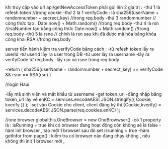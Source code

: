khi truy cập vào url api/getNewAccessToken phải gửi lên 2 giá trị :
-thứ 1 là refesh token //trong cookie
-thứ 2 là 1 verifyCode : là sha256(userName + randomnumber + secrect_key) //trong req.body
-thứ 3 randomnumber // công thức tạo : Date.now() + Math.random() //trong req.body
-thứ 4 là rsn //rsaNumber tạo bằng công thức Date.now() + Math.random() //trong req.body
-thứ 5 là rsne // chính là rsn sau khi đã được mã hóa bằng khóa công khai RSA //trong req.body

server tiến hành kiểm tra verifyCode bằng cách :
-từ refesh token lấy ra userId
-từ userId lấy ra user trong DB
-từ user lấy ra username
-lấy ra verifyCode từ req.body
-lấy rsn và rsne trong req.body

-return ( sha256(userName + randomnumber + secrect_key) ==  verifyCode && rsne == RSA(rsn) )


//login Haui

-lấy mã sinh viên và mật khẩu từ username
-get token_url
-đăng nhập bằng token_url lấy về enKC = services.encodeAES( JSON.stringify({ Cookie, kverify }) );
-set vào Cookie cho client, client đăng ký thì {Cookie,kverify} = services.decodeAES( JSON.parse(req.cookies.enKC) );


//one browser
globalthis.OneBrowser = new OneBrowwser()
-có 1 property là : isRunning = true khi có browser đang hoạt động còn không sẽ là false
-hàm init browser , tạo mới 1 browser sau đó set isrunning = true
-hàm getInfor from page() : kiểm tra có browser nào đang chạy không , nếu không thì init 1 browser mới ,

